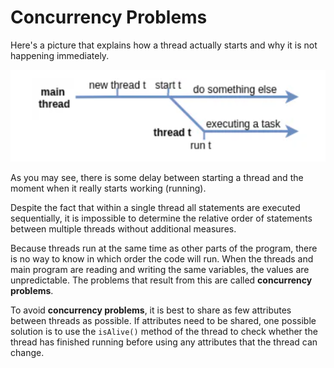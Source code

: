 # Concurrency Problems

Here's a picture that explains how a thread actually starts and why it is not happening immediately.

![ConcurrencyProblem.png](images/ConcurrencyProblem.png)

As you may see, there is some delay between starting a thread and the moment when it really starts working (running).

Despite the fact that within a single thread all statements are executed sequentially, it is impossible to determine the
relative order of statements between multiple threads without additional measures.

Because threads run at the same time as other parts of the program, there is no way to know in which order the code will
run. When the threads and main program are reading and writing the same variables, the values are unpredictable. The
problems that result from this are called **concurrency problems**.

To avoid **concurrency problems**, it is best to share as few attributes between threads as possible. If attributes need
to be shared, one possible solution is to use the `isAlive()` method of the thread to check whether the thread has
finished running before using any attributes that the thread can change.